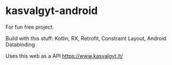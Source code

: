 # kasvalgyt-android

For fun free project.

Build with this stuff:
Kotlin, RX, Retrofit, Constraint Layout, Android Databinding

Uses this web as a API
https://www.kasvalgyt.lt/
